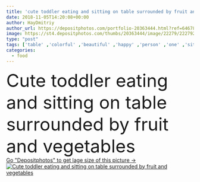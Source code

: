 ```yaml
---
title: 'cute toddler eating and sitting on table surrounded by fruit and vegetables'
date: 2018-11-05T14:20:08+00:00
author: HayDmitriy
author_url: https://depositphotos.com/portfolio-20363444.html?ref=64678756
image: https://st4.depositphotos.com/thumbs/20363444/image/22279/222792256/api_thumb_450.jpg?forcejpeg=true
type: "post"
tags: ['table' ,'colorful' ,'beautiful' ,'happy' ,'person' ,'one' ,'sitting' ,'young' ,'people' ,'happiness' ,'joy' ,'cute' ,'caucasian' ,'healthy' ,'food' ,'tasty' ,'delicious' ,'child' ,'eating' ,'boy' ,'childhood' ,'kid' ,'vegetables' ,'lifestyle' ,'joyful' ,'indoors' ,'inside' ,'innocence' ,'baby' ,'innocent' ,'toddler' ,'fruits' ,'surrounded' ,'looking at camera' ,'Healthy Eating' ,'home scene' ,'clean eating' ]
categories: 
  - food
---
```

<div aling="center">
            <font size="60"> Cute toddler eating and sitting on table surrounded by fruit and vegetables</font>   
</div>
<div>
    <a href='https://st4.depositphotos.com/thumbs/20363444/image/22279/222792256/api_thumb_450.jpg?forcejpeg=true?ref=64678756' target=_blank > Go "Depositphotos" to get lage size of this picture ->
        <img href='https://st4.depositphotos.com/thumbs/20363444/image/22279/222792256/api_thumb_450.jpg?forcejpeg=true?ref=64678756' src='https://st4.depositphotos.com/20363444/22279/i/950/depositphotos_222792256-stock-photo-cute-toddler-eating-sitting-table.jpg?forcejpeg=true' alt='Cute toddler eating and sitting on table surrounded by fruit and vegetables' >
    </a>
</div>
